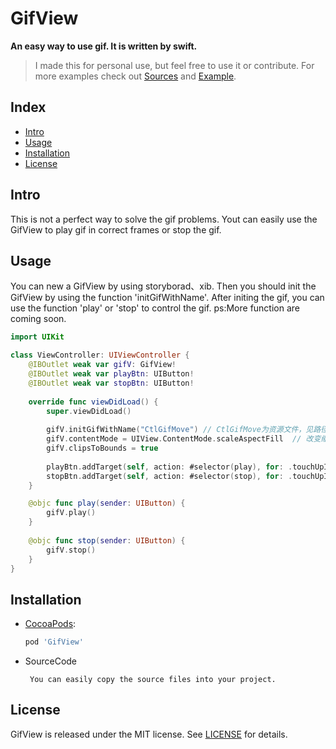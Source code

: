# GifView
**An easy way to use gif. It is written by swift.**
>I made this for personal use, but feel free to use it or contribute. 
>For more examples check out [Sources](https://github.com/fatfatkylin/GifView/tree/master/GifView/GifView) and [Example](https://github.com/fatfatkylin/GifView/blob/master/GifView/ViewController.swift).

## Index
- [Intro](#intro)
- [Usage](#usage)
- [Installation](#installation)
- [License](#license)

## Intro
This is not a perfect way to solve the gif problems. Yout can easily use the GifView to play gif in correct frames or stop the gif. 

## Usage
You can new a GifView by using storyborad、xib. Then you should init the GifView by using the function 'initGifWithName'. After initing the gif, you can use the function 'play' or 'stop' to control the gif. ps:More function are coming soon.
```swift
import UIKit

class ViewController: UIViewController {
    @IBOutlet weak var gifV: GifView!
    @IBOutlet weak var playBtn: UIButton!
    @IBOutlet weak var stopBtn: UIButton!
    
    override func viewDidLoad() {
        super.viewDidLoad()
        
        gifV.initGifWithName("CtlGifMove") // CtlGifMove为资源文件，见路径：GifView/resource/gif/CtlGifMove.gif
        gifV.contentMode = UIView.ContentMode.scaleAspectFill  // 改变缩放模式，防止图片拉伸
        gifV.clipsToBounds = true
        
        playBtn.addTarget(self, action: #selector(play), for: .touchUpInside)  //播放gif动画
        stopBtn.addTarget(self, action: #selector(stop), for: .touchUpInside)  //停止gif动画
    }

    @objc func play(sender: UIButton) {
        gifV.play()
    }
    
    @objc func stop(sender: UIButton) {
        gifV.stop()
    }
}
```

## Installation
- [CocoaPods](http://cocoapods.org/):

	```ruby
	pod 'GifView'
	```
- SourceCode

   ```
	You can easily copy the source files into your project.
   ```

## License
GifView is released under the MIT license. See [LICENSE](LICENSE) for details.





